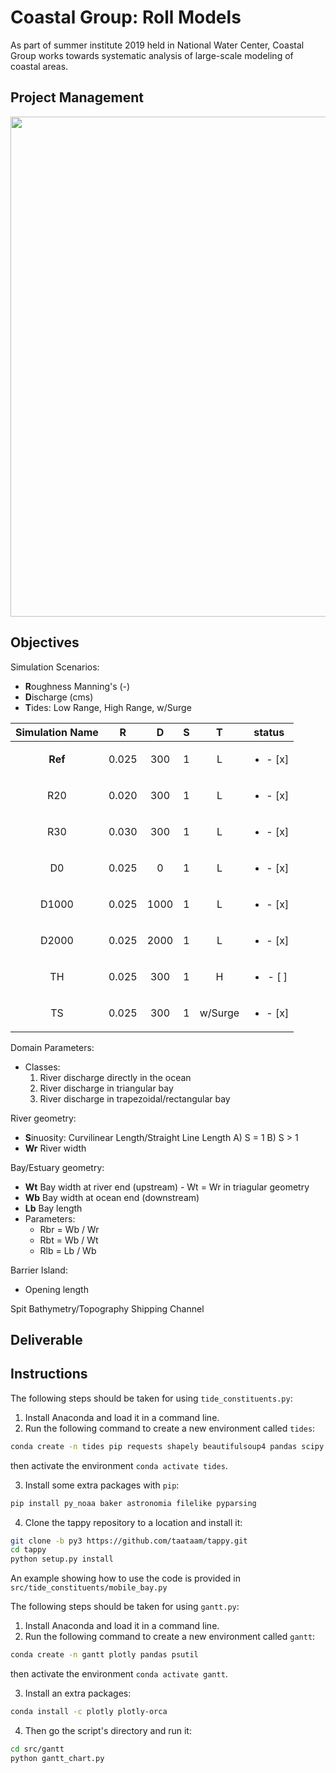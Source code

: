 # Coastal Group: Roll Models

As part of summer institute 2019 held in National Water Center, Coastal Group works towards systematic analysis of large-scale modeling of coastal areas.

## Project Management
<img src="https://github.com/taataam/SI_2019_Coastal/blob/master/src/gantt/Gantt.png" width="800">

## Objectives

Simulation Scenarios:
- **R**oughness Manning's (-)
- **D**ischarge (cms)
- **T**ides: Low Range, High Range, w/Surge

| Simulation Name |   R   |   D  |  S  |    T    |            status            |
|:---------------:|:-----:|:----:|:---:|:-------:|:----------------------------:|
|     **Ref**     | 0.025 |  300 |  1  |    L    |   <ul><li>- [x] </li></ul>   |
|       R20       | 0.020 |  300 |  1  |    L    |   <ul><li>- [x] </li></ul>   |
|       R30       | 0.030 |  300 |  1  |    L    |   <ul><li>- [x] </li></ul>   |
|       D0        | 0.025 |    0 |  1  |    L    |   <ul><li>- [x] </li></ul>   |
|      D1000      | 0.025 | 1000 |  1  |    L    |   <ul><li>- [x] </li></ul>   |
|      D2000      | 0.025 | 2000 |  1  |    L    |   <ul><li>- [x] </li></ul>   |
|        TH       | 0.025 |  300 |  1  |    H    |   <ul><li>- [ ] </li></ul>   |
|        TS       | 0.025 |  300 |  1  | w/Surge |   <ul><li>- [x] </li></ul>   |

Domain Parameters:
- Classes:
  1) River discharge directly in the ocean
  2) River discharge in triangular bay
  3) River discharge in trapezoidal/rectangular bay

River geometry:
- **S**inuosity: Curvilinear Length/Straight Line Length
  A) S = 1
  B) S > 1
- **Wr** River width

Bay/Estuary geometry:
- **Wt** Bay width at river end (upstream) - Wt = Wr in triagular geometry
- **Wb** Bay width at ocean end (downstream)
- **Lb** Bay length 
- Parameters:
  * Rbr = Wb / Wr
  * Rbt = Wb / Wt
  * Rlb = Lb / Wb

Barrier Island:
- Opening length

Spit	Bathymetry/Topography	Shipping Channel

## Deliverable

## Instructions
The following steps should be taken for using `tide_constituents.py`:
1. Install Anaconda and load it in a command line.
2. Run the following command to create a new environment called `tides`:
```bash
conda create -n tides pip requests shapely beautifulsoup4 pandas scipy
```
then activate the environment ```conda activate tides```.

3. Install some extra packages with `pip`:
```bash
pip install py_noaa baker astronomia filelike pyparsing
```
4. Clone the tappy repository to a location and install it:
```bash
git clone -b py3 https://github.com/taataam/tappy.git
cd tappy
python setup.py install
```

An example showing how to use the code is provided in `src/tide_constituents/mobile_bay.py`

The following steps should be taken for using `gantt.py`:
1. Install Anaconda and load it in a command line.
2. Run the following command to create a new environment called `gantt`:
```bash
conda create -n gantt plotly pandas psutil
```
then activate the environment ```conda activate gantt```.

3. Install an extra packages:
```bash
conda install -c plotly plotly-orca
``` 
4. Then go the script's directory and run it:
```bash
cd src/gantt
python gantt_chart.py
```
